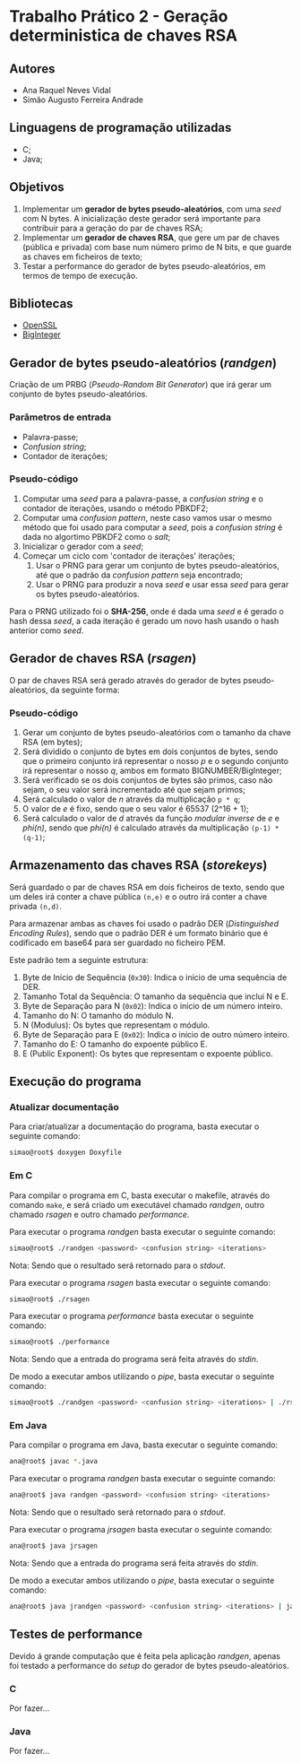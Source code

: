 # Trabalho Prático 2 - Geração deterministica de chaves RSA

## Autores
- Ana Raquel Neves Vidal
- Simão Augusto Ferreira Andrade

## Linguagens de programação utilizadas
- C;
- Java;

## Objetivos
1. Implementar um **gerador de bytes pseudo-aleatórios**, com uma *seed* com N bytes. A inicialização deste gerador será importante para contribuir para a geração do par de chaves RSA;
2. Implementar um **gerador de chaves RSA**, que gere um par de chaves (pública e privada) com base num número primo de N bits, e que guarde as chaves em ficheiros de texto;
3. Testar a performance do gerador de bytes pseudo-aleatórios, em termos de tempo de execução.

## Bibliotecas
- [OpenSSL](https://www.openssl.org/)
- [BigInteger](https://docs.oracle.com/javase/7/docs/api/java/math/BigInteger.html)

## Gerador de bytes pseudo-aleatórios (*randgen*)
Criação de um PRBG (*Pseudo-Random Bit Generator*) que irá gerar um conjunto de bytes pseudo-aleatórios.

### Parâmetros de entrada 
- Palavra-passe;
- *Confusion string*;
- Contador de iterações;

### Pseudo-código
1. Computar uma *seed* para a palavra-passe, a *confusion string* e o contador de iterações, usando o método PBKDF2;
2. Computar uma *confusion pattern*, neste caso vamos usar o mesmo método que foi usado para computar a *seed*, pois a *confusion string* é dada no algortimo PBKDF2 como o *salt*;
3. Inicializar o gerador com a *seed*;
4. Começar um ciclo com 'contador de iterações' iterações;
    1. Usar o PRNG para gerar um conjunto de bytes pseudo-aleatórios, até que o padrão da *confusion pattern* seja encontrado;
    2. Usar o PRNG para produzir a nova *seed* e usar essa *seed* para gerar os bytes pseudo-aleatórios.

Para o PRNG utilizado foi o **SHA-256**, onde é dada uma *seed* e é gerado o hash dessa *seed*, a cada iteração é gerado um novo hash usando o hash anterior como *seed*.

## Gerador de chaves RSA (*rsagen*)
O par de chaves RSA será gerado através do gerador de bytes pseudo-aleatórios, da seguinte forma:

### Pseudo-código
1. Gerar um conjunto de bytes pseudo-aleatórios com o tamanho da chave RSA (em bytes);
2. Será dividido o conjunto de bytes em dois conjuntos de bytes, sendo que o primeiro conjunto irá representar o nosso *p* e o segundo conjunto irá representar o nosso *q*, ambos em formato BIGNUMBER/BigInteger;
3. Será verificado se os dois conjuntos de bytes são primos, caso não sejam, o seu valor será incrementado até que sejam primos;
4. Será calculado o valor de *n* através da multiplicação `p * q`;
5. O valor de *e* é fixo, sendo que o seu valor é 65537 (2^16 + 1);
6. Será calculado o valor de *d* através da função *modular inverse* de *e* e *phi(n)*, sendo que *phi(n)* é calculado através da multiplicação `(p-1) * (q-1)`;


## Armazenamento das chaves RSA (*storekeys*)
Será guardado o par de chaves RSA em dois ficheiros de texto, sendo que um deles irá conter a chave pública `(n,e)` e o outro irá conter a chave privada `(n,d)`.

Para armazenar ambas as chaves foi usado o padrão DER (*Distinguished Encoding Rules*), sendo que o padrão DER é um formato binário que é codificado em base64 para ser guardado no ficheiro PEM.

Este padrão tem a seguinte estrutura:
1. Byte de Início de Sequência (`0x30`): Indica o início de uma sequência de DER.
2. Tamanho Total da Sequência: O tamanho da sequência que inclui N e E.
3. Byte de Separação para N (`0x02`): Indica o início de um número inteiro.
4. Tamanho do N: O tamanho do módulo N.
5. N (Modulus): Os bytes que representam o módulo.
6. Byte de Separação para E (`0x02`): Indica o início de outro número inteiro.
7. Tamanho do E: O tamanho do expoente público E.
8. E (Public Exponent): Os bytes que representam o expoente público.


## Execução do programa

### Atualizar documentação
Para criar/atualizar a documentação do programa, basta executar o seguinte comando:
```bash
simao@root$ doxygen Doxyfile
```

### Em C

Para compilar o programa em C, basta executar o makefile, através do comando `make`, e será criado um executável chamado *randgen*, outro chamado *rsagen* e outro chamado *performance*.

Para executar o programa *randgen* basta executar o seguinte comando:
```bash
simao@root$ ./randgen <password> <confusion string> <iterations>
```

Nota: Sendo que o resultado será retornado para o *stdout*.

Para executar o programa *rsagen* basta executar o seguinte comando:
```bash
simao@root$ ./rsagen
```

Para executar o programa *performance* basta executar o seguinte comando:
```bash
simao@root$ ./performance
```

Nota: Sendo que a entrada do programa será feita através do *stdin*.

De modo a executar ambos utilizando o *pipe*, basta executar o seguinte comando:
```bash
simao@root$ ./randgen <password> <confusion string> <iterations> | ./rsagen
```

### Em Java

Para compilar o programa em Java, basta executar o seguinte comando:
```bash
ana@root$ javac *.java
```

Para executar o programa *randgen* basta executar o seguinte comando:
```bash
ana@root$ java randgen <password> <confusion string> <iterations>
```

Nota: Sendo que o resultado será retornado para o *stdout*.

Para executar o programa *jrsagen* basta executar o seguinte comando:
```bash
ana@root$ java jrsagen
```

Nota: Sendo que a entrada do programa será feita através do *stdin*.

De modo a executar ambos utilizando o *pipe*, basta executar o seguinte comando:
```bash
ana@root$ java jrandgen <password> <confusion string> <iterations> | java rsagen
```


## Testes de performance

Devido á grande computação que é feita pela aplicação *randgen*, apenas foi testado a performance do *setup* do gerador de bytes pseudo-aleatórios.

### C
Por fazer...

### Java
Por fazer...